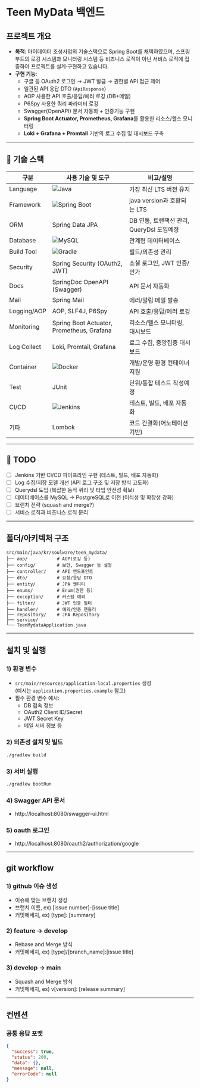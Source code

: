 # Teen MyData 백엔드

## 프로젝트 개요

- **목적**: 마이데이터 조성사업의 기술스택으로 Spring Boot를 채택하였으며, 스프링부트의 로깅 시스템과 모니터링 시스템 등 비즈니스 로직이 아닌 서비스 로직에 집중하여 프로젝트를 설계·구현하고 있습니다.
- **구현 기능**:
  - 구글 등 OAuth2 로그인 → JWT 발급 → 권한별 API 접근 제어
  - 일관된 API 응답 DTO (`ApiResponse`)
  - AOP 사용한 API 호출/응답/에러 로깅 (DB+메일)
  - P6Spy 사용한 쿼리 파라미터 로깅
  - Swagger(OpenAPI) 문서 자동화 + 인증기능 구현
  - **Spring Boot Actuator, Prometheus, Grafana**를 활용한 리소스/헬스 모니터링
  - **Loki + Grafana + Promtail** 기반의 로그 수집 및 대시보드 구축

---

## 🚀 기술 스택

| 구분        | 사용 기술 및 도구                                                                            | 비고/설명                                 |
| ----------- | -------------------------------------------------------------------------------------------- | ----------------------------------------- |
| Language    | ![Java](https://img.shields.io/badge/Java-21-blue?logo=java)                                 | 가장 최신 LTS 버전 유지                   |
| Framework   | ![Spring Boot](https://img.shields.io/badge/Spring%20Boot-3.5.0-brightgreen?logo=springboot) | java version과 호환되는 LTS               |
| ORM         | Spring Data JPA                                                                              | DB 연동, 트랜잭션 관리, QueryDsl 도입예정 |
| Database    | ![MySQL](https://img.shields.io/badge/MySQL-8.0-blue?logo=mysql)                             | 관계형 데이터베이스                       |
| Build Tool  | ![Gradle](https://img.shields.io/badge/Gradle-7.x-02303A?logo=gradle)                        | 빌드/의존성 관리                          |
| Security    | Spring Security (OAuth2, JWT)                                                                | 소셜 로그인, JWT 인증/인가                |
| Docs        | SpringDoc OpenAPI (Swagger)                                                                  | API 문서 자동화                           |
| Mail        | Spring Mail                                                                                  | 에러/알림 메일 발송                       |
| Logging/AOP | AOP, SLF4J, P6Spy                                                                            | API 호출/응답/에러 로깅                   |
| Monitoring  | Spring Boot Actuator, Prometheus, Grafana                                                    | 리소스/헬스 모니터링, 대시보드            |
| Log Collect | Loki, Promtail, Grafana                                                                      | 로그 수집, 중앙집중 대시보드              |
| Container   | ![Docker](https://img.shields.io/badge/Docker-%230db7ed.svg?logo=docker&logoColor=white)     | 개발/운영 환경 컨테이너 지원              |
| Test        | JUnit                                                                                        | 단위/통합 테스트 작성예정                 |
| CI/CD       | ![Jenkins](https://img.shields.io/badge/Jenkins-%232C3A42.svg?logo=jenkins&logoColor=white)  | 테스트, 빌드, 배포 자동화                 |
| 기타        | Lombok                                                                                       | 코드 간결화(어노테이션 기반)              |

---

## 📝 TODO

- [ ] Jenkins 기반 CI/CD 파이프라인 구현 (테스트, 빌드, 배포 자동화)
- [ ] Log 수집/저장 모델 개선 (API 로그 구조 및 저장 방식 고도화)
- [ ] Querydsl 도입 (복잡한 동적 쿼리 및 타입 안전성 확보)
- [ ] 데이터베이스를 MySQL → PostgreSQL로 이전 (이식성 및 확장성 강화)
- [ ] 브랜치 전략 (squash and merge?)
- [ ] 서비스 로직과 비즈니스 로직 분리
---

## 폴더/아키텍처 구조

```
src/main/java/kr/soulware/teen_mydata/
├── aop/           # AOP(로깅 등)
├── config/        # 보안, Swagger 등 설정
├── controller/    # API 엔드포인트
├── dto/           # 요청/응답 DTO
├── entity/        # JPA 엔티티
├── enums/         # Enum(권한 등)
├── exception/     # 커스텀 예외
├── filter/        # JWT 인증 필터
├── handler/       # 예외/인증 핸들러
├── repository/    # JPA Repository
├── service/       
└── TeenMydataApplication.java
```

---

## 설치 및 실행

### 1) 환경 변수

- `src/main/resources/application-local.properties` 생성  
  (예시는 `application.properties.example` 참고)
- 필수 환경 변수 예시:
  - DB 접속 정보
  - OAuth2 Client ID/Secret
  - JWT Secret Key
  - 메일 서버 정보 등

### 2) 의존성 설치 및 빌드

```bash
./gradlew build
```

### 3) 서버 실행

```bash
./gradlew bootRun
```

### 4) Swagger API 문서

- http://localhost:8080/swagger-ui.html

### 5) oauth 로그인

- http://localhost:8080/oauth2/authorization/google

---

## git workflow

### 1) github 이슈 생성

- 이슈에 맞는 브랜치 생성
- 브랜치 이름, ex) [issue number]-[issue title]
- 커밋메세지, ex) [type]: [summary]

### 2) feature → develop

- Rebase and Merge 방식
- 커밋메세지, ex) [type]/[branch_name]:[issue title]

### 3) develop → main

- Squash and Merge 방식 
- 커밋메세지, ex) v[version]: [release summary]

---

## 컨벤션

### 공통 응답 포맷

```json
{
  "success": true,
  "status": 200,
  "data": {},
  "message": null,
  "errorCode": null
}
```

